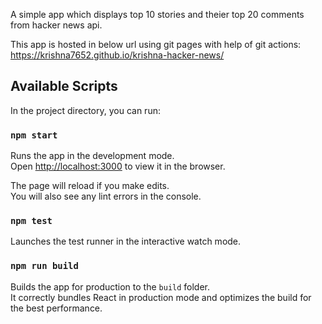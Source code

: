 A simple app which displays top 10 stories and theier top 20 comments from hacker news api.

This app is hosted in below url using git pages with help of git actions: 
https://krishna7652.github.io/krishna-hacker-news/


## Available Scripts

In the project directory, you can run:

### `npm start`

Runs the app in the development mode.\
Open [http://localhost:3000](http://localhost:3000) to view it in the browser.

The page will reload if you make edits.\
You will also see any lint errors in the console.

### `npm test`

Launches the test runner in the interactive watch mode.

### `npm run build`

Builds the app for production to the `build` folder.\
It correctly bundles React in production mode and optimizes the build for the best performance.

